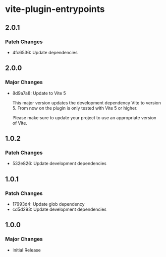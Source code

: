 # vite-plugin-entrypoints

## 2.0.1

### Patch Changes

- 4fc6536: Update dependencies

## 2.0.0

### Major Changes

- 8d9a7a8: Update to Vite 5

  This major version updates the development dependency Vite to version 5. From now on the plugin is only tested with Vite 5 or higher.

  Please make sure to update your project to use an appropriate version of Vite.

## 1.0.2

### Patch Changes

- 532e826: Update development dependencies

## 1.0.1

### Patch Changes

- 17993d4: Update glob dependency
- cd5d293: Update development dependencies

## 1.0.0

### Major Changes

- Initial Release
